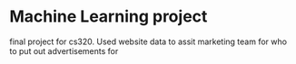 # Machine Learning project
final project for cs320. 
Used website data to assit marketing team for who to put out advertisements for
